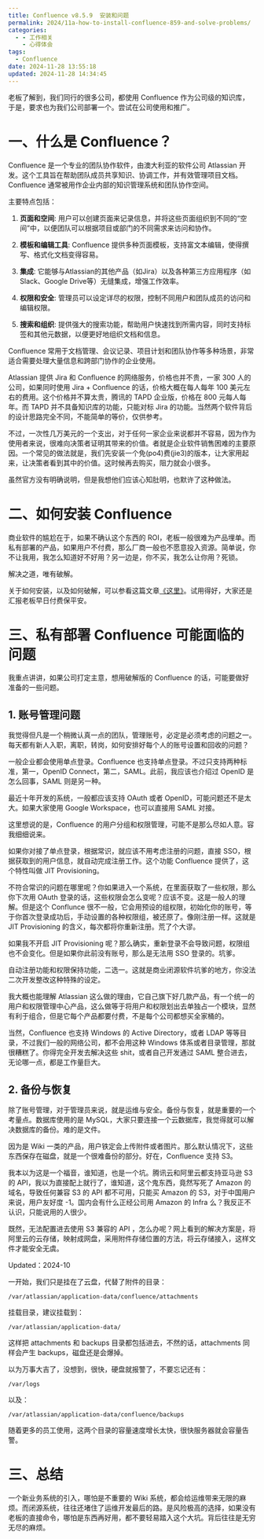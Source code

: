 ```yaml
---
title: Confluence v8.5.9  安装和问题
permalink: 2024/11a-how-to-install-confluence-859-and-solve-problems/
categories:
  - - 工作相关
    - 心得体会
tags:
  - Confluence
date: 2024-11-28 13:55:18
updated: 2024-11-28 14:34:45
---
```

老板了解到，我们同行的很多公司，都使用 Confluence 作为公司级的知识库，于是，要求也为我们公司部署一个。尝试在公司使用和推广。

<!--more-->

# 一、什么是 Confluence？

Confluence 是一个专业的团队协作软件，由澳大利亚的软件公司 Atlassian 开发。这个工具旨在帮助团队成员共享知识、协调工作，并有效管理项目文档。Confluence 通常被用作企业内部的知识管理系统和团队协作空间。

主要特点包括：

1. **页面和空间**: 用户可以创建页面来记录信息，并将这些页面组织到不同的“空间”中，以便团队可以根据项目或部门的不同需求来访问和协作。

2. **模板和编辑工具**: Confluence 提供多种页面模板，支持富文本编辑，使得撰写、格式化文档变得容易。

3. **集成**: 它能够与Atlassian的其他产品（如Jira）以及各种第三方应用程序（如Slack、Google Drive等）无缝集成，增强工作效率。

4. **权限和安全**: 管理员可以设定详尽的权限，控制不同用户和团队成员的访问和编辑权限。

5. **搜索和组织**: 提供强大的搜索功能，帮助用户快速找到所需内容，同时支持标签和其他元数据，以便更好地组织文档和信息。

Confluence 常用于文档管理、会议记录、项目计划和团队协作等多种场景，非常适合需要处理大量信息和跨部门协作的企业使用。

Atlassian 提供 Jira 和 Confluence 的网络服务，价格也并不贵，一家 300 人的公司，如果同时使用 Jira + Confluence 的话，价格大概在每人每年 100 美元左右的费用。这个价格并不算太贵，腾讯的 TAPD 企业版，价格在 800 元每人每年。而 TAPD 并不具备知识库的功能，只能对标 Jira 的功能。当然两个软件背后的设计思路完全不同，不能简单的等价，仅供参考。

不过，一次性几万美元的一个支出，对于任何一家企业来说都并不容易，因为作为使用者来说，很难向决策者证明其带来的价值。者就是企业软件销售困难的主要原因。一个常见的做法就是，我们先安装一个免(po4)费(jie3)的版本，让大家用起来，让决策者看到其中的价值。这时候再去购买，阻力就会小很多。

虽然官方没有明确说明，但是我想他们应该心知肚明，也默许了这种做法。

# 二、如何安装 Confluence

商业软件的尴尬在于，如果不确认这个东西的 ROI，老板一般很难为产品埋单。而私有部署的产品，如果用户不付费，那么厂商一般也不愿意投入资源。简单说，你不让我用，我怎么知道好不好用？另一边是，你不买，我怎么让你用？死锁。

解决之道，唯有破解。

关于如何安装，以及如何破解，可以参看这篇文章[《这里》](https://oskr.cn/archives/confluence856-an-zhuang--po-jie)。试用得好，大家还是汇报老板早日付费保平安。

# 三、私有部署 Confluence 可能面临的问题

我重点讲讲，如果公司打定主意，想用破解版的 Confluence 的话，可能要做好准备的一些问题。

## 1. 账号管理问题

我觉得但凡是一个稍微认真一点的团队，管理账号，必定是必须考虑的问题之一。每天都有新人入职，离职，转岗，如何安排好每个人的账号设置和回收的问题？

一般企业都会使用单点登录。Confluence 也支持单点登录。不过只支持两种标准，第一，OpenID Connect，第二，SAML。此前，我应该也介绍过 OpenID 是怎么回事，SAML 则是另一种。

最近十年开发的系统，一般都应该支持 OAuth 或者 OpenID，可能问题还不是太大。如果大家使用 Google Workspace，也可以直接用 SAML 对接。

这里想说的是，Confluence 的用户分组和权限管理，可能不是那么尽如人意。容我细细说来。

如果你对接了单点登录，根据常识，就应该不用考虑注册的问题，直接 SSO，根据获取到的用户信息，就自动完成注册工作。这个功能 Confluence 提供了，这个特性叫做 JIT Provisioning。

不符合常识的问题在哪里呢？你如果进入一个系统，在里面获取了一些权限，那么你下次用 OAuth 登录的话，这些权限会怎么变呢？应该不变。这是一般人的理解。但是这个 Conflunce 很不一般，它会用预设的组权限，初始化你的账号，等于你首次登录成功后，手动设置的各种权限组，被还原了。像刚注册一样。这就是 JIT Provisioning 的含义，每次都将你重新注册。荒了个大谬。

如果我不开启 JIT Provisioning 呢？那么确实，重新登录不会导致问题，权限组也不会变化。但是如果你此前没有账号，那么是无法用 SSO 登录的。坑爹。

自动注册功能和权限保持功能，二选一。这就是商业闭源软件坑爹的地方，你没法二次开发整改这种特殊的设定。

我大概也能理解 Atlassian 这么做的理由，它自己旗下好几款产品，有一个统一的用户和权限管理中心产品，这么做等于将用户和权限划出去单独占一个模块，显然有利于组合，但是它每个产品都要付费，不是每个公司都想买全家桶的。

当然，Confluence 也支持 Windows 的 Active Directory，或者 LDAP 等等目录，不过我们一般的网络公司，都不会用这种 Windows 体系或者目录管理，那就很糟糕了。你得完全开发去解决这些 shit，或者自己开发通过 SAML 整合进去，无论哪一点，都是工作量巨大。

## 2. 备份与恢复

除了账号管理，对于管理员来说，就是运维与安全。备份与恢复，就是重要的一个考量点。数据库使用的是 MySQL，大家只要连接一个云数据库，我觉得就可以解决数据库的备份。难的是文件。

因为是 Wiki 一类的产品，用户铁定会上传附件或者图片。那么默认情况下，这些东西保存在磁盘，就是一个很难备份的部分。好在，Confluence 支持 S3。

我本以为这是一个福音，谁知道，也是一个坑。腾讯云和阿里云都支持亚马逊 S3 的 API，我以为直接配上就行了，谁知道，这个鬼东西，竟然写死了 Amazon 的域名，导致任何兼容 S3 的 API 都不可用，只能买 Amazon 的 S3，对于中国用户来说，用户友好度 -1。国内会有什么正经公司用 Amazon 的 Infra 么？我反正不认识，只能说用的人很少。

既然，无法配置进去使用 S3 兼容的 API ，怎么办呢？网上看到的解决方案是，将阿里云的云存储，映射成网盘，采用附件存储位置的方法，将云存储接入，这样文件才能安全无虞。

Updated：2024-10

一开始，我们只是挂在了云盘，代替了附件的目录：

```
/var/atlassian/application-data/confluence/attachments
```

挂载目录，建议挂载到：

```
/var/atlassian/application-data/
```

这样把 attachments  和 backups 目录都包括进去，不然的话，attachments 同样会产生 backups，磁盘还是会爆掉。

以为万事大吉了，没想到，很快，硬盘就报警了，不要忘记还有：

```
/var/logs
```

以及：

```
/var/atlassian/application-data/confluence/backups
```

随着更多的员工使用，这两个目录的容量速度增长太快，很快服务器就会容量告警。

# 三、总结

一个新业务系统的引入，哪怕是不重要的 Wiki 系统，都会给运维带来无限的麻烦。而闭源系统，往往还堵住了运维开发最后的路。是风险极高的选择，如果没有老板的直接命令，哪怕是东西再好用，都不要轻易踏入这个大坑。背后往往是无穷无尽的麻烦。

